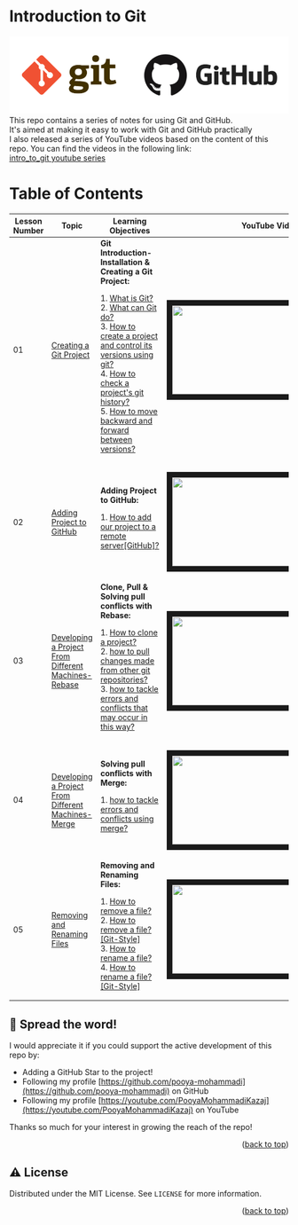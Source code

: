 # Introduction to Git
![](images/readme/gitgithub.png)</br>
This repo contains a series of notes for using Git and GitHub.</br>
It's aimed at making it easy to work with Git and GitHub practically</br> 
I also released a series of YouTube videos based on the content of this repo. You can find the videos in the following link:</br>
[intro_to_git youtube series](https://youtube.com/playlist?list=PL2g_5adpoaeLfkAnqPH3sYQDYLeFYgr0b)

<div  id="top"></div>

# Table of Contents

| Lesson Number | Topic                                                                                                                                    | Learning Objectives                                                                                                                                                                                                                                                                                                                                                                                                                                                                                                                                                                                                                                                                                                                                                                                                                                                                                              | YouTube Videos                                                                                                                                                                     |
|---------------|------------------------------------------------------------------------------------------------------------------------------------------|------------------------------------------------------------------------------------------------------------------------------------------------------------------------------------------------------------------------------------------------------------------------------------------------------------------------------------------------------------------------------------------------------------------------------------------------------------------------------------------------------------------------------------------------------------------------------------------------------------------------------------------------------------------------------------------------------------------------------------------------------------------------------------------------------------------------------------------------------------------------------------------------------------------|------------------------------------------------------------------------------------------------------------------------------------------------------------------------------------|
| 01            | [Creating a Git Project](https://github.com/pooya-mohammadi/intro_to_git/blob/main/creating_git_project.md)                              | **Git Introduction-Installation & Creating a Git Project:** <p> 1. [What is Git?](https://github.com/pooya-mohammadi/intro_to_git/blob/main/creating_git_project.md#what-is-git)</br>  2. [What can Git do?](https://github.com/pooya-mohammadi/intro_to_git/blob/main/creating_git_project.md#what-can-git-do)</br> 3. [How to create a project and control its versions using git?](https://github.com/pooya-mohammadi/intro_to_git/blob/main/creating_git_project.md#how-to-create-a-project-and-control-its-versions-using-git)</br> 4. [How to check a project's git history?](https://github.com/pooya-mohammadi/intro_to_git/blob/main/creating_git_project.md#how-to-check-a-projects-git-history)</br> 5. [How to move backward and forward between versions?](https://github.com/pooya-mohammadi/intro_to_git/blob/main/creating_git_project.md#how-to-move-backward-and-forward-between-versions)</p> | <p align="center"><a href="https://youtu.be/AWbQyc2BIms" target="_blank"><img src="https://img.youtube.com/vi/AWbQyc2BIms/0.jpg"  width="360" height="160" border="10" /></a></p>  |
| 02            | [Adding Project to GitHub](https://github.com/pooya-mohammadi/intro_to_git/blob/main/creating_git_project.md)                            | **Adding Project to GitHub:** <p> 1. [How to add our project to a remote server[GitHub]?](https://github.com/pooya-mohammadi/intro_to_git/blob/main/creating_git_project.md#how-to-add-our-project-to-a-remote-servergithub)</p>                                                                                                                                                                                                                                                                                                                                                                                                                                                                                                                                                                                                                                                                                 | <p align="center"><a href="https://youtu.be/X5EugV4hza0" target="_blank"><img src="https://img.youtube.com/vi/X5EugV4hza0/0.jpg"  width="360" height="160" border="10" /></a></p>  |
| 03            | [Developing a Project From Different Machines-Rebase](https://github.com/pooya-mohammadi/intro_to_git/blob/main/creating_git_project.md) | **Clone, Pull & Solving pull conflicts with Rebase:** <p> 1. [How to clone a project?](https://github.com/pooya-mohammadi/intro_to_git/blob/main/developing_a_project_from_different_machines.md#how-to-clone-a-project)</br>  2. [how to pull changes made from other git repositories?](https://github.com/pooya-mohammadi/intro_to_git/blob/main/developing_a_project_from_different_machines.md#how-to-tackle-errors-and-conflicts-that-may-occur-in-this-way)</br> 3. [how to tackle errors and conflicts that may occur in this way?](https://github.com/pooya-mohammadi/intro_to_git/blob/main/developing_a_project_from_different_machines.md#how-to-tackle-errors-and-conflicts-that-may-occur-in-this-way) </p>                                                                                                                                                                                        | <p align="center"><a href="https://youtu.be/xnw-OATrRVk" target="_blank"><img src="https://img.youtube.com/vi/xnw-OATrRVk/0.jpg"  width="360" height="160" border="10" /></a></p>  |
 | 04            | [Developing a Project From Different Machines-Merge](https://github.com/pooya-mohammadi/intro_to_git/blob/main/creating_git_project.md)  | **Solving pull conflicts with Merge:** <p> 1. [how to tackle errors and conflicts using merge?](https://github.com/pooya-mohammadi/intro_to_git/blob/main/developing_a_project_from_different_machines.md#how-to-tackle-errors-and-conflicts-using-merge)</p>                                                                                                                                                                                                                                                                                                                                                                                                                                                                                                                                                                                                                                                    | <p align="center"><a href="https://youtu.be/iUZVQ39KoT4" target="_blank"><img src="https://img.youtube.com/vi/iUZVQ39KoT4/0.jpg"  width="360" height="160" border="10" /></a></p>  |
| 05            | [Removing and Renaming Files](https://github.com/pooya-mohammadi/intro_to_git/blob/main/removing-renaming-files.md)                      | **Removing and Renaming Files:** <p> 1. [How to remove a file?](https://github.com/pooya-mohammadi/intro_to_git/blob/main/removing-renaming-files.md#how-to-remove-a-file)</br>  2. [How to remove a file? [Git-Style]](https://github.com/pooya-mohammadi/intro_to_git/blob/main/removing-renaming-files.md#how-to-remove-a-file-git-style)</br> 3. [How to rename a file?](https://github.com/pooya-mohammadi/intro_to_git/blob/main/removing-renaming-files.md#how-to-rename-a-file)</br> 4. [How to rename a file? [Git-Style]](https://github.com/pooya-mohammadi/intro_to_git/blob/main/removing-renaming-files.md#how-to-rename-a-file-git-style) </p>                                                                                                                                                                                                                                                    | <p align="center"><a href="https://youtu.be/iAUIoPqKT9U" target="_blank"><img src="https://img.youtube.com/vi/iAUIoPqKT9U/0.jpg"  width="360" height="160" border="10" /></a></p>  |

## 🌟 Spread the word!

I would appreciate it if you could support the active development of this repo by:
- Adding a GitHub Star to the project!
- Following my profile [https://github.com/pooya-mohammadi](https://github.com/pooya-mohammadi) on GitHub
- Following my profile [https://youtube.com/PooyaMohammadiKazaj](https://youtube.com/PooyaMohammadiKazaj) on YouTube

Thanks so much for your interest in growing the reach of the repo!
<p align="right">(<a href="#top">back to top</a>)</p>

## ⚠️ License

Distributed under the MIT License. See `LICENSE` for more information.

<p align="right">(<a href="#top">back to top</a>)</p>
